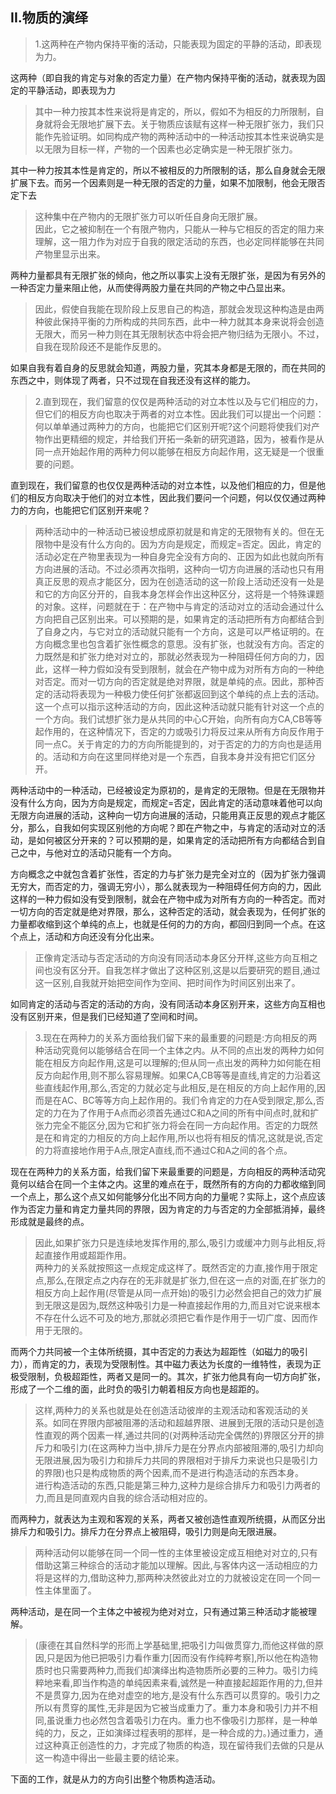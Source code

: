 <h2>II.物质的演绎</h2><blockquote data-pid="Bvd0JHqV">1.这两种在产物内保持平衡的活动，只能表现为固定的平静的活动，即表现为力。</blockquote><p data-pid="PW2auMY4">这两种（即自我的肯定与对象的否定力量）在产物内保持平衡的活动，就表现为固定的平静活动，即表现为力</p><blockquote data-pid="fa7ZSdlO">其中一种力按其本性来说将是肯定的，所以，假如不为相反的力所限制，自身就将会无限地扩展下去。关于物质应该赋有这样一种无限扩张力，我们只能作先验证明。如同构成产物的两种活动中的一种活动按其本性来说确实是以无限为目标一样，产物的一个因素也必定确实是一种无限扩张力。</blockquote><p data-pid="jDFD0urS">其中一种力按其本性是肯定的，所以不被相反的力所限制的话，那么自身就会无限扩展下去。而另一个因素则是一种无限的否定的力量，如果不加限制，他会无限否定下去</p><blockquote data-pid="MRffAK8q">这种集中在产物内的无限扩张力可以听任自身向无限扩展。<br>因此，它之被抑制在一个有限产物内，只能从一种与它相反的否定的阻力来理解，这一阻力作为对应于自我的限定活动的东西，也必定同样能够在共同产物里显示出来。</blockquote><p data-pid="wCc8jM0P">两种力量都具有无限扩张的倾向，他之所以事实上没有无限扩张，是因为有另外的一种否定力量来阻止他，从而使得两股力量在共同的产物之中凸显出来。</p><blockquote data-pid="3Cpbm--u">因此，假使自我能在现阶段上反思自己的构造，那就会发现这种构造是由两种彼此保持平衡的力所构成的共同东西，此中一种力就其本身来说将会创造无限大，而另一种力则在其无限制状态中将会把产物归结为无限小。不过，自我在现阶段还不是能作反思的。</blockquote><p data-pid="xezNyPhJ">如果自我有着自身的反思就会知道，两股力量，究其本身都是无限的，而在共同的东西之中，则体现了两者，只不过现在自我还没有这样的能力。</p><blockquote data-pid="iksXwoed">2.直到现在，我们留意的仅仅是两种活动的对立本性以及与它们相应的力，但它们的相反方向也取决于两者的对立本性。因此我们可以提出一个问题：何以单单通过两种力的方向，也能把它们区别开呢?这个问题将使我们对产物作出更精细的规定，并给我们开拓一条新的研究道路，因为，被看作是从同一点开始起作用的两种力何以能够在相反方向起作用，这无疑是一个很重要的问题。</blockquote><p data-pid="RPPT0cn5">直到现在，我们留意的也仅仅是两种活动的对立本性，以及他们相应的力，但是他们的相反方向取决于他们的对立本性，因此我们要问一个问题，何以仅仅通过两种力的方向，也能把它们区别开来呢？</p><blockquote data-pid="8qR3rLja">两种活动中的一种活动已被设想成原初就是和肯定的无限物有关的。但在无限物中是没有什么方向的。因为方向是规定，而规定=否定。因此，肯定的活动必定在产物里表现为一种自身完全没有方向的、正因为如此也就向所有方向进展的活动。不过必须再次指明，这种向一切方向进展的活动也只有用真正反思的观点才能区分，因为在创造活动的这一阶段上活动还没有一处是和它的方向区分开的，自我本身怎样会作出这种区分，这将是一个特殊课题的对象。这样，问题就在于：在产物中与肯定的活动对立的活动会通过什么方向把自己区别出来。可以预期的是，如果肯定的活动把所有方向都结合到了自身之内，与它对立的活动就只能有一个方向，这是可以严格证明的。在方向概念里也包含着扩张性概念的意思。没有扩张，也就没有方向。否定的力既然是和扩张力绝对对立的，那就必然表现为一种阻碍任何方向的力，因此，这样一种力假如没有受到限制，就会在产物中成为对所有方向的一种绝对否定。而对一切方向的否定就是绝对界限，就是单纯的点。因此，那种否定的活动将表现为一种极力使任何扩张都返回到这个单纯的点上去的活动。这一个点可以指示这种活动的方向，因此这种活动就只能有针对这一个点的一个方向。我们试想扩张力是从共同的中心C开始，向所有向方CA,CB等等起作用的，在这种情况下，否定的力或吸引力将反过来从所有方向反作用于同一点C。关于肯定的力的方向所能提到的，对于否定的力的方向也是适用的。活动和方向在这里同样绝对是一个东西，自我本身并没有把它们区分开。</blockquote><p data-pid="dklC12aV">两种活动中的一种活动，已经被设定为原初的，是肯定的无限物。但是在无限物并没有什么方向，因为方向是规定，而规定=否定，因此肯定的活动意味着他可以向无限方向进展的活动，这种向一切方向进展的活动，只能用真正反思的观点才能区分，那么，自我如何实现区别他的方向呢？即在产物之中，与肯定的活动对立的活动，是如何被区分开来的？可以预期的是，如果肯定的活动把所有方向都结合到自己之中，与他对立的活动只能有一个方向。</p><p data-pid="D6eE9Hji">方向概念之中就包含着扩张性，否定的力与扩张力是完全对立的（因为扩张力强调无穷大，而否定的力，强调无穷小），那么就表现为一种阻碍任何方向的力，因此这样的一种力假如没有受到限制，就会在产物中成为对所有方向的一种否定。而对一切方向的否定就是绝对界限，那么，这种否定的活动，就会表现为，任何扩张的力量都收缩到这个单纯的点上，也就是任何的力的方向，都回归到同一个点。在这个点上，活动和方向还没有分化出来。</p><blockquote data-pid="htc5vM-n">正像肯定活动与否定活动的方向没有同活动本身区分开样,这些方向互相之间也没有区分开。自我怎样才做出了这种区别,这是以后要研究的题目,通过这一区别,自我就开始把空间作为空间、把时间作为时间区别出来了。</blockquote><p data-pid="2T1pxKFJ">如同肯定的活动与否定的活动的方向，没有同活动本身区别开来，这些方向互相也没有区别开来，但是我们已经知道了空间和时间。</p><blockquote data-pid="LrlUuqVb">3.现在在两种力的关系方面给我们留下来的最重要的问题是:方向相反的两种活动究竟何以能够结合在同一个主体之内。从不同的点出发的两种力如何能在相反方向起作用,这是可以理解的;但从同一点出发的两种力如何能在相反方向起作用,则不那么容易理解。如果CA,CB等等是直线,肯定的力沿着这些直线起作用,那么,否定的力就必定与此相反,是在相反的方向上起作用的,因而是在AC、BC等等方向上起作用的。我们令肯定的力在A受到限定,那么,否定的力在为了作用于A点而必须首先通过C和A之间的所有中间点时,就和扩张力完全不能区分,因为它和扩张力将会在同一方向起作用。否定的力既然是在和肯定的力相反的方向上起作用,所以也将有相反的情况,这就是说,否定的力将直接地作用于A点,限定A直线,而不通过C和A之间的各个点。</blockquote><p data-pid="pjls2Dnn">现在在两种力的关系方面，给我们留下来最重要的问题是，方向相反的两种活动究竟何以结合在同一个主体之内。这里的难点在于，既然所有的方向的力都收缩到同一个点上，那么这个点又如何能够分化出不同方向的力量呢？实际上，这个点应该作为否定力量和肯定力量共同的界限，因为肯定的力与否定的力全部抵消掉，最终形成就是最终的点。</p><blockquote data-pid="oBzLPG7l">因此,如果扩张力只是连续地发挥作用的,那么,吸引力或缓冲力则与此相反,将起直接作用或超距作用。<br>两种力的关系就按照这一点规定成这样了。既然否定的力直,接作用于限定点,那么,在限定点之内存在的无非就是扩张力,但在这一点的对面,在扩张力的相反方向上起作用(尽管是从同一点开始)的吸引力必然会把自己的效力扩展到无限这是因为,既然这种吸引力是一种直接起作用的力,而且对它说来根本不存在什么远不可及的地方,那就必须把它看作是作用于一切广度、因而作用于无限的。</blockquote><p data-pid="0jZ6gjd0">而两个力共同被一个主体所统摄，其中否定的力表达为超距性（如磁力的吸引力），而肯定的力，表现为受限制性。其中磁力表达为长度的一维特性，表现为正极受限制，负极超距性，两者又是同一的。其次，扩张力他具有向一切方向扩张，形成了一个二维的面，此时负的吸引力朝着相反方向也是超距的。</p><blockquote data-pid="_WNYCgK8">这样,两种力的关系也就是处在创造活动彼岸的主观活动和客观活动的关系。如同在界限内部被阻滞的活动和超越界限、进展到无限的活动只是创造性直观的两个因素一样,通过共同的(对两种活动完全偶然的)界限区分开的排斥力和吸引力(在这两种力当中,排斥力是在分界点内部被阻滞的,吸引力却向无限进展,因为吸引力和排斥力共同的界限相对于排斥力来说也只是吸引力的界限)也只是构成物质的两个因素,而不是进行构造活动的东西本身。<br>进行构造活动的东西,只能是第三种力,这种力是综合排斥力和吸引力两者的力,而且是同直观内自我的综合活动相对应的。</blockquote><p data-pid="jVli2X04">而两种力，就表达为主观和客观的关系，两者又被创造性直观所统摄，从而区分出排斥力和吸引力。排斥力在分界点上被阻碍，吸引力则是向无限进展。</p><blockquote data-pid="IJCpjtY2">两种活动何以能够在同一个同一性的主体里被设定成互相绝对对立的,只有借助这第三种综合的活动才能加以理解。因此,与客体内这一活动相应的力将是这样的力,借助这种力,那两种决然彼此对立的力就被设定在同一个同一性主体里面了。</blockquote><p data-pid="C0bdM7Bv">两种活动，是在同一个主体之中被视为绝对对立，只有通过第三种活动才能被理解。</p><blockquote data-pid="ALcGebOa">(康德在其自然科学的形而上学基础里,把吸引力叫做贯穿力,而他这样做的原因,只是因为他已把吸引力看作重力[因而没有作纯粹考察],所以他在构造物质时也只需要两种力,而我们却演绎出构造物质所必要的三种力。吸引力纯粹地来看,即当作构造的单纯因素来看,诚然是一种直接起超距作用的力,但并不是贯穿力,因为在绝对虚空的地方,是没有什么东西可以贯穿的。吸引力之所以有贯穿的属性,无非是因为它被当成重力了。重力本身和吸引力并不相同,虽说重力也必然包含着吸引力在内。重力也不像吸引力那样，是一种单纯的力，反之，正如演绎过程表明的那样，是一种合成的力。)通过重力，通过这种真正创造性的力，才完成了物质的构造，现在留待我们去做的只是从这一构造中得出一些最主要的结论来。</blockquote><p data-pid="gUJMP3qN">下面的工作，就是从力的方向引出整个物质构造活动。</p><p></p>